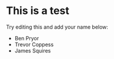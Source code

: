 # This is a test

Try editing this and add your name below:
* Ben Pryor
* Trevor Coppess
* James Squires
